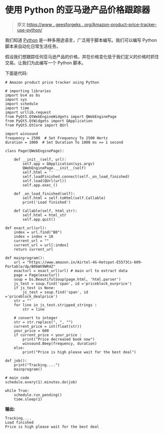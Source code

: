 # 使用 Python 的亚马逊产品价格跟踪器

> 原文:[https://www . geesforgeks . org/Amazon-product-price-tracker-use-python/](https://www.geeksforgeeks.org/amazon-product-price-tracker-using-python/)

我们知道 [Python](https://www.geeksforgeeks.org/python-programming-language/) 是一种多用途语言，广泛用于脚本编写。我们可以编写 Python 脚本来自动化日常生活任务。

假设我们想跟踪任何亚马逊产品的价格，并在价格变化低于我们定义的价格时抓住交易。让我们为此编写一个 Python 脚本。

下面是代码:

```
# Amazon product price tracker using Python

# importing libraries
import bs4 as bs
import sys
import schedule
import time
import urllib.request
from PyQt5.QtWebEngineWidgets import QWebEnginePage
from PyQt5.QtWidgets import QApplication
from PyQt5.QtCore import QUrl

import winsound
frequency = 2500  # Set Frequency To 2500 Hertz
duration = 1000  # Set Duration To 1000 ms == 1 second

class Page(QWebEnginePage):

    def __init__(self, url):
        self.app = QApplication(sys.argv)
        QWebEnginePage.__init__(self)
        self.html = ''
        self.loadFinished.connect(self._on_load_finished)
        self.load(QUrl(url))
        self.app.exec_()

    def _on_load_finished(self):
        self.html = self.toHtml(self.Callable)
        print('Load finished')

    def Callable(self, html_str):
        self.html = html_str
        self.app.quit()

def exact_url(url):
    index = url.find("B0")
    index = index + 10
    current_url = ""
    current_url = url[:index]
    return current_url

def mainprogram():
    url = "https://www.amazon.in/Airtel-4G-Hotspot-E5573Cs-609-Portable/dp/B06WV9WR4Z"
    exacturl = exact_url(url) # main url to extract data
    page = Page(exacturl)
    soup = bs.BeautifulSoup(page.html, 'html.parser')
    js_test = soup.find('span', id ='priceblock_ourprice')
    if js_test is None:
        js_test = soup.find('span', id ='priceblock_dealprice')        
    str = ""
    for line in js_test.stripped_strings :
        str = line

    # convert to integer
    str = str.replace(", ", "")
    current_price = int(float(str))
    your_price = 600
    if current_price < your_price :
        print("Price decreased book now")
        winsound.Beep(frequency, duration)
    else:
        print("Price is high please wait for the best deal")

def job():
    print("Tracking....")    
    mainprogram()

# main code
schedule.every(1).minutes.do(job)

while True:
    schedule.run_pending()
    time.sleep(1)
```

**输出:**

```
Tracking....
Load finished
Price is high please wait for the best deal

```